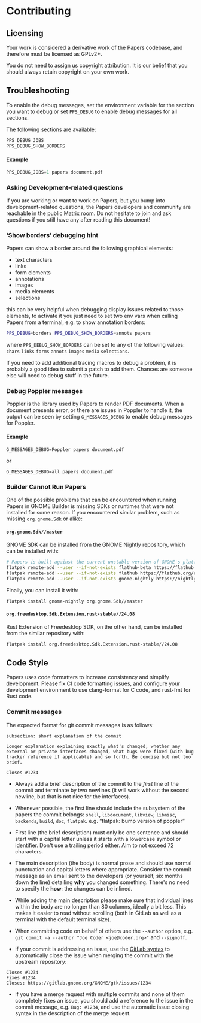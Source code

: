 # Contributing

## Licensing

Your work is considered a derivative work of the Papers codebase, and
therefore must be licensed as GPLv2+.

You do not need to assign us copyright attribution.
It is our belief that you should always retain copyright on your own work.

## Troubleshooting

To enable the debug messages, set the environment variable for the section
you want to debug or set `PPS_DEBUG` to enable debug messages for all sections.

The following sections are available:

```c
PPS_DEBUG_JOBS
PPS_DEBUG_SHOW_BORDERS
```

#### Example
```c
PPS_DEBUG_JOBS=1 papers document.pdf
```

### Asking Development-related questions

If you are working or want to work on Papers, but you bump into
development-related questions, the Papers developers and community are reachable
in the public [Matrix room](https://matrix.to/#/#papers:gnome.org). Do not
hesitate to join and ask questions if you still have any after reading this
document!

### ‘Show borders’ debugging hint

Papers can show a border around the following graphical elements:

 * text characters
 * links
 * form elements
 * annotations
 * images
 * media elements
 * selections

this can be very helpful when debugging display issues related to those
elements, to activate it you just need to set two env vars when calling
Papers from a terminal, e.g. to show annotation borders:

```sh
PPS_DEBUG=borders PPS_DEBUG_SHOW_BORDERS=annots papers
```

where `PPS_DEBUG_SHOW_BORDERS` can be set to any of the following values:
`chars` `links` `forms` `annots` `images` `media` `selections`.

If you need to add additional tracing macros to debug a problem, it is
probably a good idea to submit a patch to add them. Chances are someone
else will need to debug stuff in the future.

### Debug Poppler messages

Poppler is the library used by Papers to render PDF documents. When a document
presents error, or there are issues in Poppler to handle it, the output can be
seen by setting `G_MESSAGES_DEBUG` to enable debug messages for Poppler.

#### Example

```
G_MESSAGES_DEBUG=Poppler papers document.pdf
```

or

```
G_MESSAGES_DEBUG=all papers document.pdf
```

### Builder Cannot Run Papers

One of the possible problems that can be encountered when running Papers in
GNOME Builder is missing SDKs or runtimes that were not installed for some reason.
If you encountered similar problem, such as missing `org.gnome.Sdk` or alike:

#### `org.gnome.Sdk//master`

GNOME SDK can be installed from the GNOME Nightly repository, which can be installed with:

```bash
# Papers is built against the current unstable version of GNOME's platform and SDK which is available from its own gnome-nightly repo
flatpak remote-add --user --if-not-exists flathub-beta https://flathub.org/beta-repo/flathub-beta.flatpakrepo
flatpak remote-add --user --if-not-exists flathub https://flathub.org/repo/flathub.flatpakrepo
flatpak remote-add --user --if-not-exists gnome-nightly https://nightly.gnome.org/gnome-nightly.flatpakrepo
```

Finally, you can install it with:

```bash
flatpak install gnome-nightly org.gnome.Sdk//master
```


#### `org.freedesktop.Sdk.Extension.rust-stable//24.08`

Rust Extension of Freedesktop SDK, on the other hand, can be installed from the similar repository
with:

```bash
flatpak install org.freedesktop.Sdk.Extension.rust-stable//24.08
```

## Code Style

Papers uses code formatters to increase consistency and simplify development.
Please fix CI code formatting issues, and configure your development environment
to use clang-format for C code, and rust-fmt for Rust code.

### Commit messages

The expected format for git commit messages is as follows:

```plain
subsection: short explanation of the commit

Longer explanation explaining exactly what's changed, whether any
external or private interfaces changed, what bugs were fixed (with bug
tracker reference if applicable) and so forth. Be concise but not too
brief.

Closes #1234
```
 - Always add a brief description of the commit to the _first_ line of
 the commit and terminate by two newlines (it will work without the
 second newline, but that is not nice for the interfaces).

 - Whenever possible, the first line should include the subsystem of
   the papers the commit belongs: `shell`, `libdocument`, `libview`,
   `libmisc`, `backends`, `build`, `doc`, `flatpak`.
   e.g. “flatpak: bump version of poppler”

 - First line (the brief description) must only be one sentence and
 should start with a capital letter unless it starts with a lowercase
 symbol or identifier. Don't use a trailing period either. Aim to not
 exceed 72 characters.

 - The main description (the body) is normal prose and should use normal
 punctuation and capital letters where appropriate. Consider the commit
 message as an email sent to the developers (or yourself, six months
 down the line) detailing **why** you changed something. There's no need
 to specify the **how**: the changes can be inlined.

 - While adding the main description please make sure that individual lines
within the body are no longer than 80 columns, ideally a bit less. This makes
it easier to read without scrolling (both in GitLab as well as a terminal with
the default terminal size).

 - When committing code on behalf of others use the `--author` option, e.g.
 `git commit -a --author "Joe Coder <joe@coder.org>"` and `--signoff`.

 - If your commit is addressing an issue, use the
 [GitLab syntax](https://docs.gitlab.com/ce/user/project/issues/automatic_issue_closing.html)
 to automatically close the issue when merging the commit with the upstream
 repository:

```plain
Closes #1234
Fixes #1234
Closes: https://gitlab.gnome.org/GNOME/gtk/issues/1234
```

 - If you have a merge request with multiple commits and none of them
 completely fixes an issue, you should add a reference to the issue in
 the commit message, e.g. `Bug: #1234`, and use the automatic issue
 closing syntax in the description of the merge request.
